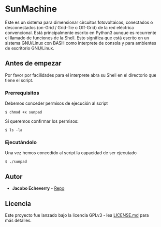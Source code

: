 #           SunMachine

Este es un sistema para dimensionar circuitos fotovoltaicos,
conectados o desconestados (on-Grid / Grid-Tie o Off-Grid) de
la red eléctrica convencional. Está principalmente escrito en
Python3 aunque es recurrente el llamado de funciones de la Shell.
Esto significa que está escrito en un sistema GNU/Linux con BASH
como interprete de consola y para ambientes de escritorio GNU/Linux.

## Antes de empezar

Por favor por facilidades para el interprete abra su Shell en el
directorio que tiene el script.

### Prerrequisitos

Debemos conceder permisos de ejecución al script
```
$ chmod +x sunpad
```

Si queremos confirmar los permisos:
```
$ ls -la
```

### Ejecutándolo

Una vez hemos concedido al script la capacidad de ser ejecutado

```
$ ./sunpad
```

## Autor

* **Jacobo Echeverry** - [Repo](https://github.com/H4K0)


## Licencia

Este proyecto fue lanzado bajo la licencia GPLv3 - lea [LICENSE.md](LICENSE.md) para más detalles.

